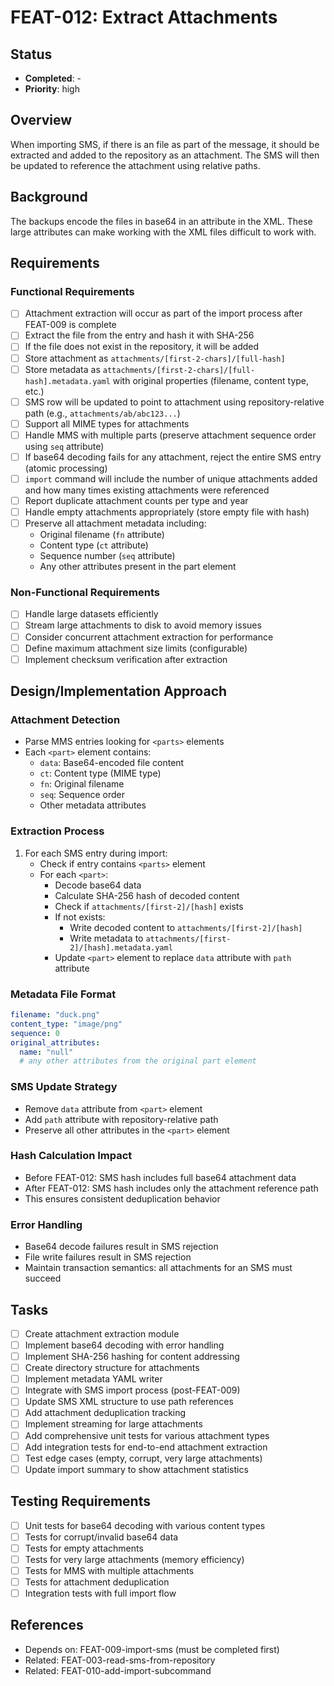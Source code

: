# FEAT-012: Extract Attachments

## Status
- **Completed**: -
- **Priority**: high

## Overview
When importing SMS, if there is an file as part of the message, it should be extracted and added to the repository as an attachment.
The SMS will then be updated to reference the attachment using relative paths.

## Background
The backups encode the files in base64 in an attribute in the XML.  These large attributes can make working with the XML files difficult to work with.

## Requirements
### Functional Requirements
- [ ] Attachment extraction will occur as part of the import process after FEAT-009 is complete
- [ ] Extract the file from the entry and hash it with SHA-256
- [ ] If the file does not exist in the repository, it will be added
- [ ] Store attachment as `attachments/[first-2-chars]/[full-hash]`
- [ ] Store metadata as `attachments/[first-2-chars]/[full-hash].metadata.yaml` with original properties (filename, content type, etc.)
- [ ] SMS row will be updated to point to attachment using repository-relative path (e.g., `attachments/ab/abc123...`)
- [ ] Support all MIME types for attachments
- [ ] Handle MMS with multiple parts (preserve attachment sequence order using `seq` attribute)
- [ ] If base64 decoding fails for any attachment, reject the entire SMS entry (atomic processing)
- [ ] `import` command will include the number of unique attachments added and how many times existing attachments were referenced
- [ ] Report duplicate attachment counts per type and year
- [ ] Handle empty attachments appropriately (store empty file with hash)
- [ ] Preserve all attachment metadata including:
  - Original filename (`fn` attribute)
  - Content type (`ct` attribute)
  - Sequence number (`seq` attribute)
  - Any other attributes present in the part element

### Non-Functional Requirements
- [ ] Handle large datasets efficiently
- [ ] Stream large attachments to disk to avoid memory issues
- [ ] Consider concurrent attachment extraction for performance
- [ ] Define maximum attachment size limits (configurable)
- [ ] Implement checksum verification after extraction

## Design/Implementation Approach

### Attachment Detection
- Parse MMS entries looking for `<parts>` elements
- Each `<part>` element contains:
  - `data`: Base64-encoded file content
  - `ct`: Content type (MIME type)
  - `fn`: Original filename
  - `seq`: Sequence order
  - Other metadata attributes

### Extraction Process
1. For each SMS entry during import:
   - Check if entry contains `<parts>` element
   - For each `<part>`:
     - Decode base64 data
     - Calculate SHA-256 hash of decoded content
     - Check if `attachments/[first-2]/[hash]` exists
     - If not exists:
       - Write decoded content to `attachments/[first-2]/[hash]`
       - Write metadata to `attachments/[first-2]/[hash].metadata.yaml`
     - Update `<part>` element to replace `data` attribute with `path` attribute

### Metadata File Format
```yaml
filename: "duck.png"
content_type: "image/png"
sequence: 0
original_attributes:
  name: "null"
  # any other attributes from the original part element
```

### SMS Update Strategy
- Remove `data` attribute from `<part>` element
- Add `path` attribute with repository-relative path
- Preserve all other attributes in the `<part>` element

### Hash Calculation Impact
- Before FEAT-012: SMS hash includes full base64 attachment data
- After FEAT-012: SMS hash includes only the attachment reference path
- This ensures consistent deduplication behavior

### Error Handling
- Base64 decode failures result in SMS rejection
- File write failures result in SMS rejection
- Maintain transaction semantics: all attachments for an SMS must succeed

## Tasks
- [ ] Create attachment extraction module
- [ ] Implement base64 decoding with error handling
- [ ] Implement SHA-256 hashing for content addressing
- [ ] Create directory structure for attachments
- [ ] Implement metadata YAML writer
- [ ] Integrate with SMS import process (post-FEAT-009)
- [ ] Update SMS XML structure to use path references
- [ ] Add attachment deduplication tracking
- [ ] Implement streaming for large attachments
- [ ] Add comprehensive unit tests for various attachment types
- [ ] Add integration tests for end-to-end attachment extraction
- [ ] Test edge cases (empty, corrupt, very large attachments)
- [ ] Update import summary to show attachment statistics

## Testing Requirements
- [ ] Unit tests for base64 decoding with various content types
- [ ] Tests for corrupt/invalid base64 data
- [ ] Tests for empty attachments
- [ ] Tests for very large attachments (memory efficiency)
- [ ] Tests for MMS with multiple attachments
- [ ] Tests for attachment deduplication
- [ ] Integration tests with full import flow

## References
- Depends on: FEAT-009-import-sms (must be completed first)
- Related: FEAT-003-read-sms-from-repository
- Related: FEAT-010-add-import-subcommand

